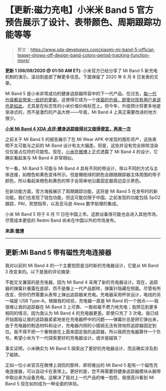 # 【更新:磁力充电】小米米 Band 5 官方预告展示了设计、表带颜色、周期跟踪功能等等

> 原文：<https://www.xda-developers.com/xiaomi-mi-band-5-official-teaser-shows-off-design-band-colors-period-tracking-function-more/>

**更新 1 (06/09/2020 @ 01:50 AM ET):** 小米官方已经分享了 Mi Band 5 新充电机制的演示。滚动到底部了解更多信息。下面保留了 2020 年 6 月 8 日发表的文章。

Mi Band 5 是小米非常成功的健身追踪器阵容中的下一代产品。在过去，[每一代升级都会带来一些好的更新](https://www.xda-developers.com/xiaomi-mi-band-4-india/)，这使得它成为一个[体面的升级，即使对现有用户来说也是如此](https://www.xda-developers.com/xiaomi-mi-band-4-review-smart-fitness-tracker/)，尤其是在标志性的小米价值价格标签上。但今年，升级预计将更多地是渐进式的，而不是激烈的产品大修——毕竟，Mi Band 4 上真正需要改进的地方很少。

**[小米 Mi Band 4 XDA 点评:健身追踪做得对又做得便宜，再来一次](https://www.xda-developers.com/xiaomi-mi-band-4-review-smart-fitness-tracker/)**

之前关于 Mi Band 5 的报告展示了在 Mi Wear APK 中发现的图形资产，这些表明不太可能与之前的 Mi Band 设计有太大偏差。但是，这些并没有完全排除渲染仅仅是占位符的可能性。现在，[小米在微博](https://www.weibo.com/5836533026/J5EKtC58S?type=comment#_rnd1591612522035)上正式透露了 Mi Band 4 的设计，它确实看起来与 Mi Band 4 非常相似。

乍一看，Mi Band 5 可能与 Mi Band 4 具有不同的带设计，带以不同的方式与主体连接，如橙色和黄色变体所示。但是橄榄绿的颜色会跟随跟踪器主体周围的带子颜色，所以看起来橙色和黄色的带子会简单地沿着固定器周边显示黑色。

在新功能方面，官方海报展示了周期跟踪功能，这将是 Mi Band 5 在发布时的新功能。我们也发现了钱包功能，但这可能仅限于中国。之前发现的功能包括 SpO2 跟踪，PAI，冥想指导，以及亚马逊 Alexa 数字助理的集成。

小米 Mi Band 5 将于 6 月 11 日在中国上市。这款设备很可能也会进入其他市场，尽管成本更低的 Redmi Band 尚未在中国以外的市场发布。

**来源:[微博](https://www.weibo.com/5836533026/J5EKtC58S?type=comment#_rnd1591612522035)**

* * *

## 更新:Mi Band 5 带有磁性充电连接器

我对以前的 Mi Band 4 的一个主要抱怨是当时新的充电器设计，它是从 Mi Band 3 改变来的。以下是我的评论摘录:

不能交叉兼容的是充电器，因为 Mi Band 4 采用了新的充电器设计。现在，追踪器的弹簧针暴露在底部，而不是像上一代产品那样，弹簧针隐藏在侧面。尽管有所改变，但你仍然需要从表带上弹出追踪器来充电。充电器采用杯状设计，电线的另一端是 USB Type-A。根据我的经验，充电器一直是 Mi Band 的一个弱点——我很难让我的追踪器在 Mi Band 3 上可靠、一致和毫不费力地充电；我预见到更多相同的情况，因为我认为 Mi Band 4 的充电器更差。即使只充了 3 次电，我已经开始面临让我的追踪器紧紧地坐在充电器杯中的问题——弹簧针总是把它弹出来，由于充电器的制造材料和设计，充电器内侧的小插销无法有效地将追踪器固定到位。我不得不把一个重物放在上面来固定我的追踪器，所以我把充电器算作一个负号。希望小米为下一代探索更好的充电器设计。或许是磁铁？

事实证明，小米确实为 Mi Band 5 探索出了更好的充电器设计，而且确实涉及到了磁铁。

正如一位小米官员在微博上调侃的那样，即将推出的 Mi Band 5 配有一个磁性充电连接器，可以自动卡在表带上。更好的是，您不再需要将健身追踪器模块从腕带中取出来为设备充电。这解决了我对上一代产品的唯一抱怨，我很高兴看到 Mi Band 5 现在如何成为一种全面的体验。